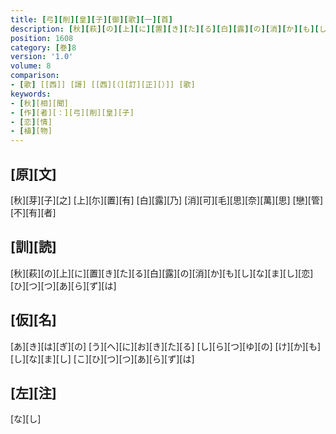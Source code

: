 ```yaml
---
title: [弓][削][皇][子][御][歌][一][首]
description: [秋][萩][の][上][に][置][き][た][る][白][露][の][消][か][も][し][な][ま][し][恋][ひ][つ][つ][あ][ら][ず][は]
position: 1608
category: [巻]8
version: '1.0'
volume: 8
comparison:
- [歌] [[西]] [謌] [[西][（][訂][正][）]] [歌]
keywords:
- [秋][相][聞]
- [作][者][：][弓][削][皇][子]
- [恋][情]
- [植][物]
---
```


## [原][文]

[秋][芽][子][之] [上][尓][置][有] [白][露][乃] [消][可][毛][思][奈][萬][思] [戀][管][不][有][者]

## [訓][読]

[秋][萩][の][上][に][置][き][た][る][白][露][の][消][か][も][し][な][ま][し][恋][ひ][つ][つ][あ][ら][ず][は]

## [仮][名]

[あ][き][は][ぎ][の] [う][へ][に][お][き][た][る] [し][ら][つ][ゆ][の] [け][か][も][し][な][ま][し] [こ][ひ][つ][つ][あ][ら][ず][は]

## [左][注]

[な][し]

